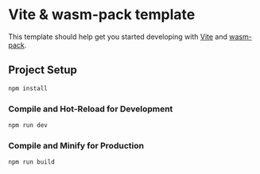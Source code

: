 # Vite & wasm-pack template

This template should help get you started developing with [Vite](https://github.com/vitejs/vite) and [wasm-pack](https://github.com/rustwasm/wasm-pack).

## Project Setup

```sh
npm install
```

### Compile and Hot-Reload for Development

```sh
npm run dev
```

### Compile and Minify for Production

```sh
npm run build
```
